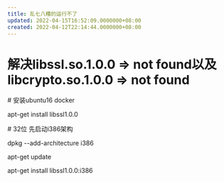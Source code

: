 ```yaml
---
title: 乱七八糟的运行不了
updated: 2022-04-15T16:52:09.0000000+08:00
created: 2022-04-12T22:14:44.0000000+08:00
---
```


# 解决libssl.so.1.0.0 =\> not found以及libcrypto.so.1.0.0 =\> not found
\# 安装ubuntu16 docker

apt-get install libssl1.0.0

\# 32位 先启动i386架构

dpkg --add-architecture i386

apt-get update

apt-get install libssl1.0.0:i386
